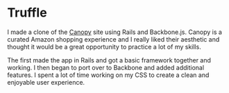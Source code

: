 Truffle
=======

I made a clone of the [Canopy](http://www.canopy.co) site using Rails and Backbone.js. Canopy is a curated Amazon shopping experience and I really liked their aesthetic and thought it would be a great opportunity to practice a lot of my skills.

The first made the app in Rails and got a basic framework together and working. I then began
to port over to Backbone and added additional features. I spent a lot of time working on my CSS to create a clean
and enjoyable user experience.